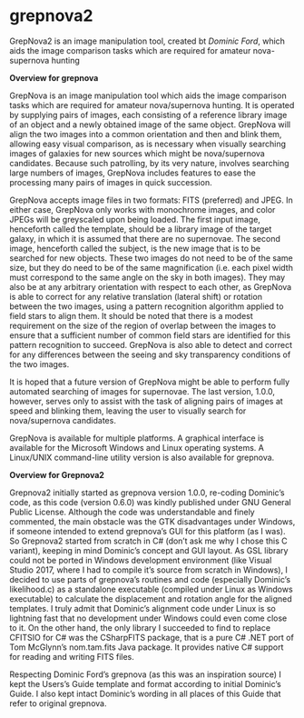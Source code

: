 # grepnova2
GrepNova2 is an image manipulation tool, created bt <i>Dominic Ford</i>, which aids the image comparison tasks which are required for amateur nova-supernova hunting

<b>Overview for grepnova</b>

GrepNova is an image manipulation tool which aids the image comparison tasks which are required for amateur nova/supernova hunting. It is operated by supplying pairs of images, each consisting of a reference library image of an object and a newly obtained image of the same object. GrepNova will align the two images into a common orientation and then and blink them, allowing easy visual comparison, as is necessary when visually searching images of galaxies for new sources which might be nova/supernova candidates. Because such patrolling, by its very nature, involves searching large numbers of images, GrepNova includes features to ease the processing many pairs of images in quick succession.

GrepNova accepts image files in two formats: FITS  (preferred) and JPEG. In either case, GrepNova only works with monochrome images, and color JPEGs will be greyscaled upon being loaded. The first input image, henceforth called the template, should be a library image of the target galaxy, in which it is assumed that there are no supernovae. The second image, henceforth called the subject, is the new image that is to be searched for new objects. These two images do not need to be of the same size, but they do need to be of the same magnification (i.e. each pixel width must correspond to the same angle on the sky in both images). They may also be at any arbitrary orientation with respect to each other, as GrepNova is able to correct for any relative translation (lateral shift) or rotation between the two images, using a pattern recognition algorithm applied to field stars to align them. It should be noted that there is a modest requirement on the size of the region of overlap between the images to ensure that a sufficient number of common field stars are identified for this pattern recognition to succeed. GrepNova is also able to detect and correct for any differences between the seeing and sky transparency conditions of the two images.

It is hoped that a future version of GrepNova might be able to perform fully automated searching of images for supernovae. The last version, 1.0.0, however, serves only to assist with the task of aligning pairs of images at speed and blinking them, leaving the user to visually search for nova/supernova candidates.

GrepNova is available for multiple platforms. A graphical interface is available for the Microsoft Windows and Linux operating systems. A Linux/UNIX command-line utility version is also available for grepnova.

<b>Overview for Grepnova2</b>

Grepnova2 initially started as grepnova version 1.0.0, re-coding Dominic’s code, as this code (version 0.6.0) was kindly published under GNU General Public License. Although the code was understandable and finely commented, the main obstacle was the GTK disadvantages under Windows, if someone intended to extend grepnova’s GUI for this platform (as I was). So Grepnova2 started from scratch in C# (don’t ask me why I chose this C variant), keeping in mind Dominic’s concept and GUI layout. As GSL library could not be ported in Windows development environment (like Visual Studio 2017, where I had to compile it’s source from scratch in Windows), I decided to use parts of grepnova’s routines and code (especially Dominic’s likelihood.c) as a standalone executable (compiled under Linux as Windows executable) to calculate the displacement and rotation angle for the aligned templates. I truly admit that Dominic’s alignment code under Linux is so lightning fast that no development under Windows could even come close to it. On the other hand, the only library I succeeded to find to replace CFITSIO for C# was the CSharpFITS  package, that is a pure C# .NET port of Tom McGlynn’s nom.tam.fits Java package. It provides native C# support for reading and writing FITS files.

Respecting Dominic Ford’s grepnova (as this was an inspiration source) I kept the Users’s Guide template and format according to initial Dominic’s Guide. I also kept intact Dominic’s wording in all places of this Guide that refer to original grepnova.
